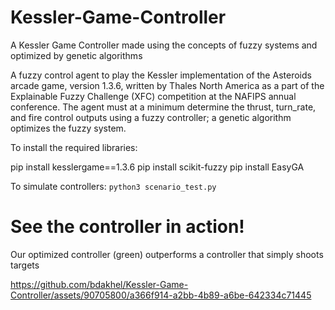 # Kessler-Game-Controller
A Kessler Game Controller made using the concepts of fuzzy systems and optimized by genetic algorithms

A fuzzy control agent to play the Kessler implementation of the Asteroids arcade game, version 1.3.6, written by Thales North America as a part of the Explainable Fuzzy Challenge (XFC) competition at the NAFIPS annual conference. The agent must at a minimum determine the thrust, turn_rate, and fire control outputs using a fuzzy controller; a genetic algorithm optimizes the fuzzy system.

To install the required libraries:

pip install kesslergame==1.3.6
pip install scikit-fuzzy
pip install EasyGA

To simulate controllers:
`python3 scenario_test.py`

# See the controller in action!
Our optimized controller (green) outperforms a controller that simply shoots targets


https://github.com/bdakhel/Kessler-Game-Controller/assets/90705800/a366f914-a2bb-4b89-a6be-642334c71445



